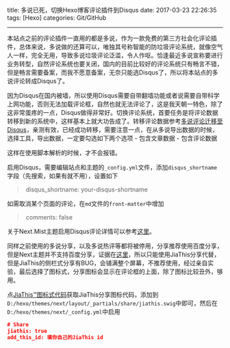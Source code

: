 title: 多说已死，切换Hexo博客评论插件到Disqus
date: 2017-03-23 22:26:35
tags: [Hexo]
categories: Git/GitHub

---

本站点之前的评论插件一直用的都是多说，作为一款免费的第三方社会化评论插件，总体来说，多说做的还算可以，唯独其号称智能的防垃圾评论系统，就像空气人一样，完全无用，导致多说垃圾评论泛滥，令人作呕。恰逢最近多说宣称要进行业务转型，自然评论系统也要关闭，国内的目前比较好的评论系统只有畅言不错，但是畅言需要备案，而我不愿意备案，无奈只能选Disqus了，所以将本站点的多说评论转成Disqus了。

因为Disqus在国内被墙，所以使用Disqus需要自带翻墙功能或者说需要自带科学上网功能，否则无法加载评论框，自然也就无法评论了，这是我天朝一特色，除了这非常蛋疼的一点，Disqus做得非常好。切换评论系统，首要任务是将评论数据转移到新的系统中，这样基本上就大功告成了。转移评论数据参考[多说评论迁移至Disqus](http://urouge.github.io/migrate-to-disqus/)，亲测有效，已经成功转移，需要注意一点，在从多说导出数据的时候，选择工具，导出数据，一定要勾选如下两个选项
- 包含文章数据
- 包含评论数据

这样在使用脚本解析的时候，才不会报错。

启用Disqus，需要编辑站点和主题的`_config.yml`文件，添加`disqus_shortname`字段（先搜索，如果有就不用），设置如下
> disqus_shortname: your-disqus-shortname

如需取消某个页面的评论，在`md`文件的`front-matter`中增加
> comments: false

关于Next.Mist主题启用Disqus评论详情可以参考[这里](https://github.com/iissnan/hexo-theme-next/wiki/%E8%AE%BE%E7%BD%AE%E5%A4%9A%E8%AF%B4-DISQUS)。

同样之前使用的多说分享，以及多说热评等都将被停用，分享推荐使用百度分享，但是Next主题并不支持百度分享，证据在[这里](https://github.com/iissnan/hexo-theme-next/issues/425)，所以只能使用JiaThis分享代替，但是JiaThis的侧栏式分享有BUG，会铺满整个屏幕，不推荐使用，经过亲自实验，最后选择了图标式，分享图标会显示在评论框的上面，除了图标比较丑外，够用。

点[JiaThis™图标式代码](http://www.jiathis.com/getcode/icon/?style=24x24&btn=qzone,tsina,tqq,weixin,renren,jicon&codestyle=standard&showshares=true&renren-data=width%3D100&tsina-data=width%3D120&showujian=true)获取JiaThis分享图标代码，添加到`D:/hexo/themes/next/layout/_partials/share/jiathis.swig`中即可，然后在`D:/hexo/themes/next/_config.yml`中启用

```json
# Share
jiathis: true
add_this_id: 填你自己的JiaThis id
```